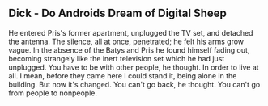 ## Dick - Do Androids Dream of Digital Sheep

He entered Pris's former apartment, unplugged the TV set, and detached the antenna.
The silence, all at once, penetrated; he felt his arms grow vague.
In the absence of the Batys and Pris he found himself fading out, becoming strangely like the inert television set which he had just unplugged.
You have to be with other people, he thought.
In order to live at all.
I mean, before they came here I could stand it, being alone in the building.
But now it's changed.
You can't go back, he thought.
You can't go from people to nonpeople.
